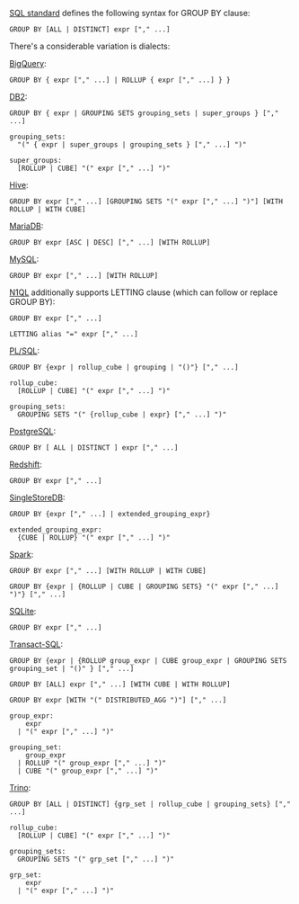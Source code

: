 [SQL standard][] defines the following syntax for GROUP BY clause:

    GROUP BY [ALL | DISTINCT] expr ["," ...]

There's a considerable variation is dialects:

[BigQuery][]:

    GROUP BY { expr ["," ...] | ROLLUP { expr ["," ...] } }

[DB2][]:

    GROUP BY { expr | GROUPING SETS grouping_sets | super_groups } ["," ...]

    grouping_sets:
      "(" { expr | super_groups | grouping_sets } ["," ...] ")"

    super_groups:
      [ROLLUP | CUBE] "(" expr ["," ...] ")"

[Hive][]:

    GROUP BY expr ["," ...] [GROUPING SETS "(" expr ["," ...] ")"] [WITH ROLLUP | WITH CUBE]

[MariaDB][]:

    GROUP BY expr [ASC | DESC] ["," ...] [WITH ROLLUP]

[MySQL][]:

    GROUP BY expr ["," ...] [WITH ROLLUP]

[N1QL][] additionally supports LETTING clause (which can follow or replace GROUP BY):

    GROUP BY expr ["," ...]

    LETTING alias "=" expr ["," ...]

[PL/SQL][]:

    GROUP BY {expr | rollup_cube | grouping | "()"} ["," ...]

    rollup_cube:
      [ROLLUP | CUBE] "(" expr ["," ...] ")"

    grouping_sets:
      GROUPING SETS "(" {rollup_cube | expr} ["," ...] ")"

[PostgreSQL][]:

    GROUP BY [ ALL | DISTINCT ] expr ["," ...]

[Redshift][]:

    GROUP BY expr ["," ...]

[SingleStoreDB][]:

    GROUP BY {expr ["," ...] | extended_grouping_expr}

    extended_grouping_expr:
      {CUBE | ROLLUP} "(" expr ["," ...] ")"

[Spark][]:

    GROUP BY expr ["," ...] [WITH ROLLUP | WITH CUBE]

    GROUP BY {expr | {ROLLUP | CUBE | GROUPING SETS} "(" expr ["," ...] ")"} ["," ...]

[SQLite][]:

    GROUP BY expr ["," ...]

[Transact-SQL][]:

    GROUP BY {expr | {ROLLUP group_expr | CUBE group_expr | GROUPING SETS grouping_set | "()" } ["," ...]

    GROUP BY [ALL] expr ["," ...] [WITH CUBE | WITH ROLLUP]

    GROUP BY expr [WITH "(" DISTRIBUTED_AGG ")"] ["," ...]

    group_expr:
        expr
      | "(" expr ["," ...] ")"

    grouping_set:
        group_expr
      | ROLLUP "(" group_expr ["," ...] ")"
      | CUBE "(" group_expr ["," ...] ")"

[Trino][]:

    GROUP BY [ALL | DISTINCT] {grp_set | rollup_cube | grouping_sets} ["," ...]

    rollup_cube:
      [ROLLUP | CUBE] "(" expr ["," ...] ")"

    grouping_sets:
      GROUPING SETS "(" grp_set ["," ...] ")"

    grp_set:
        expr
      | "(" expr ["," ...] ")"

[sql standard]: https://jakewheat.github.io/sql-overview/sql-2008-foundation-grammar.html#query-specification
[bigquery]: https://cloud.google.com/bigquery/docs/reference/standard-sql/query-syntax#group_by_clause
[db2]: https://www.ibm.com/docs/en/db2/9.7?topic=queries-subselect#r0000875__grpby
[hive]: https://cwiki.apache.org/confluence/display/Hive/Enhanced+Aggregation%2C+Cube%2C+Grouping+and+Rollup
[mariadb]: https://mariadb.com/kb/en/select/
[mysql]: https://dev.mysql.com/doc/refman/8.0/en/select.html
[n1ql]: https://docs.couchbase.com/server/current/n1ql/n1ql-language-reference/select-syntax.html#group-by-clause
[pl/sql]: https://docs.oracle.com/database/121/SQLRF/statements_10002.htm#i2065777
[postgresql]: https://www.postgresql.org/docs/current/sql-select.html
[redshift]: https://docs.aws.amazon.com/redshift/latest/dg/r_SELECT_synopsis.html
[singlestoredb]: https://docs.singlestore.com/managed-service/en/reference/sql-reference/data-manipulation-language-dml/select.html
[spark]: https://spark.apache.org/docs/latest/sql-ref-syntax-qry-select.html
[sqlite]: https://www.sqlite.org/lang_select.html
[transact-sql]: https://docs.microsoft.com/en-US/sql/t-sql/queries/select-group-by-transact-sql?view=sql-server-ver15
[trino]: https://github.com/trinodb/trino/blob/c7b26825218d5d11e9469984977dee6856f362ff/core/trino-parser/src/main/antlr4/io/trino/sql/parser/SqlBase.g4#L257
